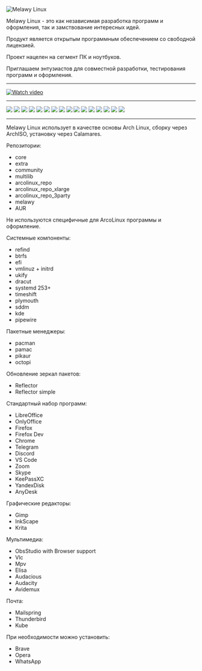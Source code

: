 ![Melawy Linux](/profile/Melawy_Linux_640x320.svg)

Melawy Linux - это как независимая разработка программ и оформления, так и замствование интересных идей. 

Продукт является открытым программным обеспечением со свободной лицензией. 

Проект нацелен на сегмент ПК и ноутбуков. 

Приглашаем энтузиастов для совместной разработки, тестирования программ и оформления.

---

[![Watch video](https://i3.ytimg.com/vi/gV-4n7IcDdc/maxresdefault.jpg)](https://www.youtube.com/watch?v=gV-4n7IcDdc)

---

![](/profile/01.jpg)
![](/profile/02.jpg)
![](/profile/03.jpg)
![](/profile/04.jpg)
![](/profile/05.jpg)
![](/profile/06.jpg)
![](/profile/07.jpg)
![](/profile/08.jpg)
![](/profile/09.jpg)
![](/profile/10.jpg)
![](/profile/11.jpg)
![](/profile/12.jpg)
![](/profile/13.jpg)
![](/profile/14.jpg)
![](/profile/15.jpg)
![](/profile/16.jpg)

---

Melawy Linux использует в качестве основы Arch Linux, сборку через ArchISO, установку через Calamares. 

Репозитории: 
- core
- extra
- community
- multilib
- arcolinux_repo
- arcolinux_repo_xlarge
- arcolinux_repo_3party
- melawy
- AUR

Не используются специфичные для ArcoLinux программы и оформление.

Системные компоненты: 
- refind
- btrfs
- efi
- vmlinuz + initrd
- ukify
- dracut
- systemd 253+
- timeshift
- plymouth
- sddm
- kde
- pipewire

Пакетные менеджеры: 
- pacman
- pamac
- pikaur
- octopi

Обновление зеркал пакетов: 
- Reflector
- Reflector simple

Стандартный набор программ: 
- LibreOffice
- OnlyOffice
- Firefox
- Firefox Dev
- Chrome
- Telegram
- Discord
- VS Code
- Zoom
- Skype
- KeePassXC
- YandexDisk
- AnyDesk

Графические редакторы: 
- Gimp
- InkScape
- Krita

Мультимедиа: 
- ObsStudio with Browser support
- Vlc
- Mpv
- Elisa
- Audacious
- Audacity
- Avidemux

Почта: 
- Mailspring
- Thunderbird
- Kube

При необходимости можно установить:
- Brave
- Opera
- WhatsApp
